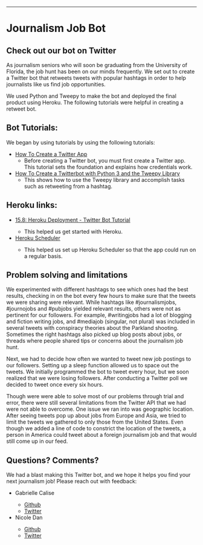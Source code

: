 ---
<h1 id="journalism-job-bot">Journalism Job Bot</h1>
<h2> <a ="https://twitter.com/journojobbot">Check out our bot on Twitter</a></h2>

<p>As journalism seniors who will soon be graduating from the University of Florida, the job hunt has been on our minds frequently. We set out to create a Twitter bot that retweets tweets with popular hashtags in order to help journalists like us find job opportunities.</p>

<p> We used Python and Tweepy to make the bot and deployed the final product using Heroku. The following tutorials were helpful in creating a retweet bot.</p>

<h2 id="bot-tutorials">Bot Tutorials:</h2>
<p>We began by using tutorials by using the following tutorials:</p>
<ul>
<li><a href="https://www.digitalocean.com/community/tutorials/how-to-create-a-twitter-app">How To Create a Twitter App</a>
<ul>
<li>Before creating a Twitter bot, you must first create a Twitter app. This tutorial sets the foundation and explains how credentials work.</li>
</ul>
</li>
<li><a href="https://www.digitalocean.com/community/tutorials/how-to-create-a-twitterbot-with-python-3-and-the-tweepy-library">How To Create a Twitterbot with Python 3 and the Tweepy Library</a>
<ul>
<li>This shows how to use the Tweepy library and accomplish tasks such as retweeting from a hashtag.</li>
</ul>
</li>
</ul>

<h2 id="heroku">Heroku links:</h2>
<ul>
<li><a href="https://www.youtube.com/watch?v=DwWPunpypNA">15.8: Heroku Deployment - Twitter Bot Tutorial</a></li>
  <ul>
<li>This helped us get started with Heroku.</li>
</ul>
<li><a href="https://devcenter.heroku.com/articles/scheduler">Heroku Scheduler</a></li>
  <ul>
<li>This helped us set up Heroku Scheduler so that the app could run on a regular basis.</li>
</ul>
</ul>

<h2> Problem solving and limitations </h2>

<p>We experimented with different hashtags to see which ones had the best results, checking in on the bot every few hours to make sure that the tweets we were sharing were relevant. While hashtags like #journalismjobs, #journojobs and #pubjobs yielded relevant results, others were not as pertinent for our followers. For example, #writingjobs had a lot of blogging and fiction writing jobs, and #mediajob (singular, not plural) was included in several tweets with conspiracy theories about the Parkland shooting. Sometimes the right hashtags also picked up blog posts about jobs, or threads where people shared tips or concerns about the journalism job hunt. </p>

<p> Next, we had to decide how often we wanted to tweet new job postings to our followers. Setting up a sleep function allowed us to space out the tweets. We initially programmed the bot to tweet every hour, but we soon realized that we were losing followers. After conducting a Twitter poll we decided to tweet once every six hours. </p>
  
 <p> Though were were able to solve most of our problems through trial and error, there were still several limitations from the Twitter API that we had were not able to overcome. One issue we ran into was geographic location. After seeing tweets pop up about jobs from Europe and Asia, we tried to limit the tweets we gathered to only those from the United States. Even though we added a line of code to constrict the location of the tweets, a person in America could tweet about a foreign journalism job and that would still come up in our feed. </p>

<h2>Questions? Comments?</h2>
<p> We had a blast making this Twitter bot, and we hope it helps you find your next journalism job! Please reach out with feedback:</p>

<ul>
  <li>Gabrielle Calise</li>
    <ul> 
      <li><a href="https://github.com/gabriellecalise">Github</a></li>
      <li><a href="https://twitter.com/gabriellecalise">Twitter</a></li>
    </ul>
  <li>Nicole Dan</li>
    <ul> 
      <li><a href="https://github.com/nicoledan">Github</a></li>
      <li><a href="https://twitter.com/NicoleKDan">Twitter</a></li>
    </ul>
 </ul>

